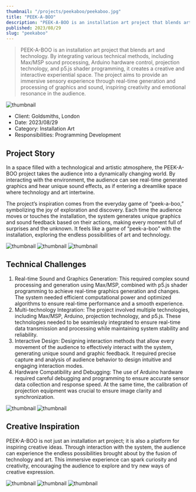 ```yaml
---
thumbnail: "/projects/peekaboo/peekaboo.jpg"
title: "PEEK-A-BOO"
description: "PEEK-A-BOO is an installation art project that blends art and technology. By integrating various technical methods, including Max/MSP sound processing, Arduino hardware control, projection technology, and p5.js shader programming, it creates a creative and interactive experiential space. The project aims to provide an immersive sensory experience through real-time generation and processing of graphics and sound, inspiring creativity and emotional resonance in the audience."
published: 2023/08/29
slug: "peekaboo"
---
```


> PEEK-A-BOO is an installation art project that blends art and technology. By integrating various technical methods, including Max/MSP sound processing, Arduino hardware control, projection technology, and p5.js shader programming, it creates a creative and interactive experiential space. The project aims to provide an immersive sensory experience through real-time generation and processing of graphics and sound, inspiring creativity and emotional resonance in the audience.

![thumbnail](/projects/peekaboo/peekaboo.jpg "thumbnail")

- Client: Goldsmiths, London
- Date: 2023/08/29
- Category: Installation Art
- Responsibilities: Programming Development

## Project Story

In a space filled with a technological and artistic atmosphere, the PEEK-A-BOO project takes the audience into a dynamically changing world. By interacting with the environment, the audience can see real-time generated graphics and hear unique sound effects, as if entering a dreamlike space where technology and art intertwine.

The project’s inspiration comes from the everyday game of “peek-a-boo,” symbolizing the joy of exploration and discovery. Each time the audience moves or touches the installation, the system generates unique graphics and sound feedback based on their actions, making every moment full of surprises and the unknown. It feels like a game of “peek-a-boo” with the installation, exploring the endless possibilities of art and technology.

![thumbnail](/projects/peekaboo/p2.jpg "thumbnail")
![thumbnail](/projects/peekaboo/p3.jpg "thumbnail")
![thumbnail](/projects/peekaboo/p4.jpg "thumbnail")

## Technical Challenges
1. Real-time Sound and Graphics Generation: This required complex sound processing and generation using Max/MSP, combined with p5.js shader programming to achieve real-time graphics generation and changes. The system needed efficient computational power and optimized algorithms to ensure real-time performance and a smooth experience.
2. Multi-technology Integration: The project involved multiple technologies, including Max/MSP, Arduino, projection technology, and p5.js. These technologies needed to be seamlessly integrated to ensure real-time data transmission and processing while maintaining system stability and reliability.
3. Interactive Design: Designing interaction methods that allow every movement of the audience to effectively interact with the system, generating unique sound and graphic feedback. It required precise capture and analysis of audience behavior to design intuitive and engaging interaction modes.
4. Hardware Compatibility and Debugging: The use of Arduino hardware required careful debugging and programming to ensure accurate sensor data collection and response speed. At the same time, the calibration of projection equipment was crucial to ensure image clarity and synchronization.

![thumbnail](/projects/peekaboo/p5.jpg "thumbnail")
![thumbnail](/projects/peekaboo/p6.jpg "thumbnail")

## Creative Inspiration
PEEK-A-BOO is not just an installation art project; it is also a platform for inspiring creative ideas. Through interaction with the system, the audience can experience the endless possibilities brought about by the fusion of technology and art. This immersive experience can spark curiosity and creativity, encouraging the audience to explore and try new ways of creative expression.

![thumbnail](/projects/peekaboo/p7.jpg "thumbnail")
![thumbnail](/projects/peekaboo/p8.jpg "thumbnail")
![thumbnail](/projects/peekaboo/p9.jpg "thumbnail")
